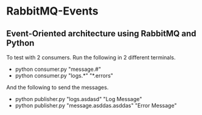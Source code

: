 # RabbitMQ-Events
## Event-Oriented architecture using RabbitMQ and Python

To test with 2 consumers. Run the following in 2 different terminals.

- python consumer.py "message.#"
- python consumer.py "logs.\*" "\*.errors" 

And the following to send the messages.

- python publisher.py "logs.asdasd" "Log Message"
- python publisher.py "message.asddas.asddas" "Error Message"

